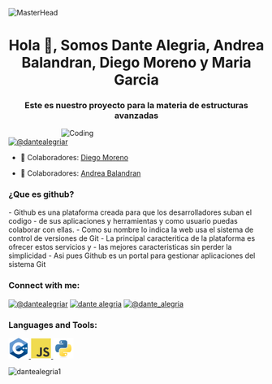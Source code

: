 ![MasterHead](https://camo.githubusercontent.com/f1c0fc76d120f760664938edd8e1818f9d407b03f8ce7d306e12094d8853b6a0/687474703a2f2f692e696d6775722e636f6d2f6337476d414a662e706e67)
<h1 align="center">Hola 👋, Somos Dante Alegria, Andrea Balandran, Diego Moreno y Maria Garcia</h1>
<h3 align="center">Este es nuestro proyecto para la materia de estructuras avanzadas</h3>
<img align="right" alt="Coding" width="400" src="https://cdn.dribbble.com/users/1162077/screenshots/3848914/programmer.gif">

<p align="left"> <a href="https://twitter.com/@dantealegriar" target="blank"><img src="https://img.shields.io/twitter/follow/@dantealegriar?logo=twitter&style=for-the-badge" alt="@dantealegriar" /></a> </p>

- 🔭 Colaboradores: [Diego Moreno](https://github.com/YeyoM)

- 👯 Colaboradores: [Andrea Balandran](https://github.com/andreabafa)

<h3 align="left"> ¿Que es github?</h3>
- Github es una plataforma creada para que los desarrolladores suban el codigo
- de sus aplicaciones y herramientas y como usuario puedas colaborar con ellas.
- Como su nombre lo indica la web usa el sistema de control de versiones de Git
- La principal caracteritica de la plataforma es ofrecer estos servicios y
- las mejores caracteristicas sin perder la simplicidad
- Asi pues Github es un portal para gestionar aplicaciones del sistema Git

<h3 align="left">Connect with me:</h3>
<p align="left">
<a href="https://twitter.com/@dantealegriar" target="blank"><img align="center" src="https://raw.githubusercontent.com/rahuldkjain/github-profile-readme-generator/master/src/images/icons/Social/twitter.svg" alt="@dantealegriar" height="30" width="40" /></a>
<a href="https://fb.com/dante alegria" target="blank"><img align="center" src="https://raw.githubusercontent.com/rahuldkjain/github-profile-readme-generator/master/src/images/icons/Social/facebook.svg" alt="dante alegria" height="30" width="40" /></a>
<a href="https://instagram.com/@dante_alegria" target="blank"><img align="center" src="https://raw.githubusercontent.com/rahuldkjain/github-profile-readme-generator/master/src/images/icons/Social/instagram.svg" alt="@dante_alegria" height="30" width="40" /></a>
</p>

<h3 align="left">Languages and Tools:</h3>
<p align="left"> <a href="https://www.w3schools.com/cpp/" target="_blank" rel="noreferrer"> <img src="https://raw.githubusercontent.com/devicons/devicon/master/icons/cplusplus/cplusplus-original.svg" alt="cplusplus" width="40" height="40"/> </a> <a href="https://developer.mozilla.org/en-US/docs/Web/JavaScript" target="_blank" rel="noreferrer"> <img src="https://raw.githubusercontent.com/devicons/devicon/master/icons/javascript/javascript-original.svg" alt="javascript" width="40" height="40"/> </a> <a href="https://www.python.org" target="_blank" rel="noreferrer"> <img src="https://raw.githubusercontent.com/devicons/devicon/master/icons/python/python-original.svg" alt="python" width="40" height="40"/> </a> </p>

<p><img align="left" src="https://github-readme-stats.vercel.app/api/top-langs?username=dantealegria1&show_icons=true&locale=en&layout=compact" alt="dantealegria1" /></p>



